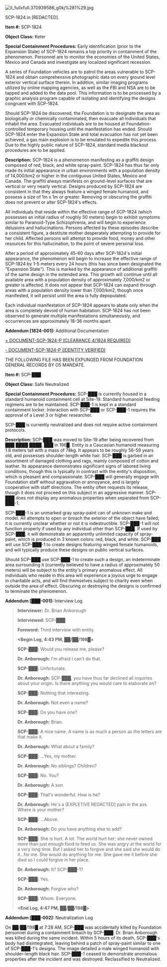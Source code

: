 ![il_fullxfull.370939586_g0kj%281%29.jpg](http://scp-wiki.wdfiles.com/local--files/scp-1824/il_fullxfull.370939586_g0kj%281%29.jpg)

SCP-1824 in \[REDACTED\].

**Item #:** SCP-1824

**Object Class:** Keter

**Special Containment Procedures:** Early identification (prior to the Expansion State) of SCP-1824 remains a top priority in containment of the phenomenon. Personnel are to monitor the economies of the United States, Mexico and Canada and investigate any localized significant recession.

A series of Foundation vehicles are to patrol the areas vulnerable to SCP-1824 and obtain comprehensive photographic data on every ground level exterior vertical surface therein. In addition, similar imaging programs utilized by online mapping agencies, as well as the FBI and NSA are to be tapped and added to the data pool. This information is to be processed by a graphic analysis program capable of isolating and identifying the designs congruent with SCP-1824.

Should SCP-1824 be discovered, the Foundation is to designate the area as biologically or chemically contaminated, then evacuate all individuals that inhabit the area. Evacuated individuals are to be housed at Foundation-controlled temporary housing until the manifestation has ended. Should SCP-1824 enter the Expansion State and total evacuation has not yet been achieved, a gas main explosion is to be emulated to expedite this process. Due to the highly public nature of SCP-1824, standard media blackout procedures are to be applied.

**Description:** SCP-1824 is a phenomenon manifesting as a graffiti design composed of red, black, and white spray-paint. SCP-1824 has thus far only made its initial appearance in urban environments with a population density of 14,000/km2 or higher in the contiguous United States, Mexico and Canada. The graffiti always manifests on ground-level surfaces that are vertical or very nearly vertical. Designs produced by SCP-1824 are consistent in that they always feature a winged female humanoid, and possess a size of 1m x 1m or greater. Removing or obscuring the graffiti does not prevent or alter SCP-1824's effects.

All individuals that reside within the effective range of SCP-1824 (which possesses an initial radius of roughly 50 meters) begin to exhibit symptoms similar to Paranoid-Type Schizophrenia, and will begin to experience delusions and hallucinations. Persons affected by these episodes describe a consistent figure, a destitute mother desperately attempting to provide for her child. Affected persons will attempt to provide food, money and other resources for this hallucination, to the point of severe personal loss.

After a period of approximately 45-60 days after SCP-1824's initial appearance, the phenomenon will begin to increase the effective range of SCP-1824 by 1-5 meters every 24 hours (this has since been designated the "Expansion State"). This is marked by the appearance of additional graffiti of the same design in the extended area. This growth will continue until all available area with a population density of approximately 7,000/km2 or greater is affected. It does not appear that SCP-1824 can expand through areas with a population density lower than 7,000/km2, though once manifested, it will persist until the area is fully depopulated.

Each individual manifestation of SCP-1824 appears to abate only when the area is completely devoid of human habitation. SCP-1824 has not been observed to generate multiple manifestations simultaneously, and occurrences are approximately 18-36 months apart.

**Addendum \[1824-001\]:** Additional Documentation

[+ DOCUMENT-SCP-1824-P (CLEARANCE 4/1824 REQUIRED)](javascript:;)

[\- DOCUMENT-SCP-1824-P (IDENTITY VERIFIED)](javascript:;)

THE FOLLOWING FILE HAS BEEN EXPUNGED FROM FOUNDATION GENERAL RECORDS BY O5 MANDATE.

**Item #:** SCP-███

**Object Class:** Safe Neutralized

**Special Containment Procedures:** SCP-███ is currently housed in a standard humanoid containment cell at Site-19. Standard humanoid feeding regimens are to be maintained. SCP-███-1 is kept in a standard containment locker. Interaction with SCP-███ or SCP-███-1 requires the approval of a Level 3 or higher researcher.

SCP-███ is currently neutralized and does not require active containment protocols.

**Description:** SCP-███ was moved to Site-19 after being recovered from ███ ████ ████, ███ in 198█. Entity is a Caucasian humanoid measuring 1.8 meters tall with a mass of 78kg. It appears to be roughly 56-59 years old, and possesses shoulder-length white hair. SCP-███ is garbed in an assortment of damaged clothing and rags, mainly composed of cotton and leather. Its appearance demonstrates significant signs of labored living conditions, though this is typically in contrast with the entity's disposition, which is pleasant and compassionate. SCP-███ will generally engage with Foundation staff without aggravation or annoyance, and is largely cooperative with staff directions. The entity often requests its release, though it does not proceed on this subject in an aggressive manner. SCP-███ does not display any anomalous properties when separated from SCP-███-1.

SCP-███-1 is an unmarked gray spray-paint can of unknown make and model. All attempts to open or breach the exterior of the object have failed; it is currently unclear whether or not it is indestructible. SCP-███-1 will not function properly if used by any individual other than SCP-███. If used by SCP-███, it will demonstrate an apparently unlimited capacity of spray-paint, which is produced in 3 known colors: red, black, and white. SCP-███ will use SCP-███-1 to create designs featuring winged female humanoids, and will typically produce these designs on public vertical surfaces.

Should SCP-███ use SCP-███-1 to create such a design, an indeterminate area surrounding it (currently believed to have a radius of approximately 50 meters) will be subject to the entity's primary anomalous effect. All individuals who reside in this area will experience a joyous urge to engage in charitable acts, and will find themselves subject to charity even when outside the area of effect. Obscuring or destroying the designs is confirmed to terminate the phenomenon.

**Addendum \[███-001\]:** Interview Log

> **Interviewer:** Dr. Brian Anborough
> 
> **Interviewed:** SCP-███
> 
> **Foreword:** Third interview with entity.
> 
> **<Begin Log, 4:43 PM, ██/██/198█>**
> 
> **SCP-███:** Would you release me, please?
> 
> **Dr. Anborough:** I'm afraid I can't do that.
> 
> **SCP-███:** Unfortunate.
> 
> **Dr. Anborough:** SCP-███, you have thus far declined all inquiries about your origin. Is there anything you would care to elaborate on?
> 
> **SCP-███:** Nothing that interesting.
> 
> **Dr. Anborough:** Not even a name?
> 
> **SCP-███:** Do you have one?
> 
> **Dr. Anborough:** Brian.
> 
> **SCP-███:** A nice name. A name is as much a person as the letters are that make it.
> 
> **Dr. Anborough:** What about a family?
> 
> **SCP-███:** …Yes, my mother.
> 
> **Dr. Anborough:** No siblings? Children?
> 
> **SCP-███:** No. You?
> 
> **Dr. Anborough:** A son.
> 
> **SCP-███:** That's wonderful. How is he?
> 
> **Dr. Anborough:** He's a \[EXPLETIVE REDACTED\] pain in the ass. Where is your mother?
> 
> **SCP-███:** …Above.
> 
> **Dr. Anborough:** Do you have anything else to add?
> 
> **SCP-███:** She is hurt. A lot. The world hurt her; she never owned more than just enough food to feed us. She was angry at the world for a very long time. But I asked her to forgive and she said she would do it…for me. She would do anything for me. She gave me it before she died so I could forgive in her place.
> 
> **Dr. Anborough:** It? SCP-███-1?
> 
> **SCP-███:** Yes.
> 
> **Dr. Anborough:** Forgive who?
> 
> **SCP-███:** Whom. Everyone.
> 
> **<End Log, 4:47 PM, ██/██/198█>**

**Addendum \[███-002\]:** Neutralization Log

On ██/██/198█ at 7:28 AM, SCP-███ was accidentally killed by Foundation personnel during a containment breach by SCP-███. Dr. Brian Anborough was killed during the same incident. Within 5 hours of its death, SCP-███'s body had disintegrated, leaving behind a patch of spray-paint similar to one of SCP-███-1's designs. The image detailed a male winged humanoid with shoulder-length black hair. SCP-███-1 ceased to demonstrate anomalous properties after the incident and was destroyed. Reclassified to Neutralized.